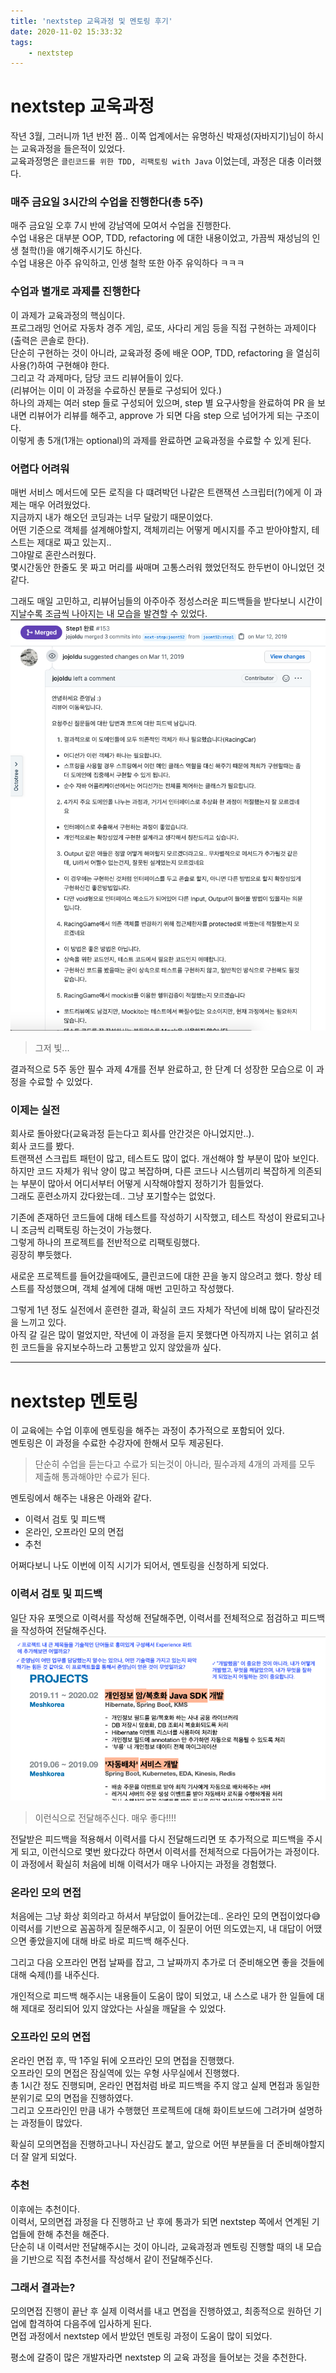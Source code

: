 ```yaml
---
title: 'nextstep 교육과정 및 멘토링 후기'
date: 2020-11-02 15:33:32
tags:
    - nextstep
---
```


# nextstep 교욱과정
작년 3월, 그러니까 1년 반전 쯤.. 이쪽 업계에서는 유명하신 박재성(자바지기)님이 하시는 교육과정을 들은적이 있었다.  
교육과정명은 `클린코드를 위한 TDD, 리팩토링 with Java` 이었는데, 과정은 대충 이러했다.  

### 매주 금요일 3시간의 수업을 진행한다(총 5주)
매주 금요일 오후 7시 반에 강남역에 모여서 수업을 진행한다.  
수업 내용은 대부분 OOP, TDD, refactoring 에 대한 내용이었고, 가끔씩 재성님의 인생 철학(!)을 얘기해주시기도 하신다.  
수업 내용은 아주 유익하고, 인생 철학 또한 아주 유익하다 ㅋㅋㅋ  

### 수업과 별개로 과제를 진행한다
이 과제가 교육과정의 핵심이다.  
프로그래밍 언어로 자동차 경주 게임, 로또, 사다리 게임 등을 직접 구현하는 과제이다(출력은 콘솔로 한다).  
단순히 구현하는 것이 아니라, 교육과정 중에 배운 OOP, TDD, refactoring 을 열심히 사용(?)하여 구현해야 한다.  
그리고 각 과제마다, 담당 코드 리뷰어들이 있다.  
(리뷰어는 이미 이 과정을 수료하신 분들로 구성되어 있다.)  
하나의 과제는 여러 step 들로 구성되어 있으며, step 별 요구사항을 완료하여 PR 을 보내면 리뷰어가 리뷰를 해주고, approve 가 되면 다음 step 으로 넘어가게 되는 구조이다.  
이렇게 총 5개(1개는 optional)의 과제를 완료하면 교육과정을 수료할 수 있게 된다.  

### 어렵다 어려워
매번 서비스 메서드에 모든 로직을 다 떄려박던 나같은 트랜잭션 스크립터(?)에게 이 과제는 매우 어려웠었다.  
지금까지 내가 해오던 코딩과는 너무 달랐기 때문이었다.  
어떤 기준으로 객체를 설계해야할지, 객체끼리는 어떻게 메시지를 주고 받아야할지, 테스트는 제대로 짜고 있는지..  
그야말로 혼란스러웠다.  
몇시간동안 한줄도 못 짜고 머리를 싸매며 고통스러워 했었던적도 한두번이 아니었던 것 같다.  

그래도 매일 고민하고, 리뷰어님들의 아주아주 정성스러운 피드백들을 받다보니 시간이 지날수록 조금씩 나아지는 내 모습을 발견할 수 있었다.  
![코드리뷰](/temp/nextstep1.png)  
> 그저 빛...  

결과적으로 5주 동안 필수 과제 4개를 전부 완료하고, 한 단계 더 성장한 모습으로 이 과정을 수료할 수 있었다.  

### 이제는 실전
회사로 돌아왔다(교육과정 듣는다고 회사를 안간것은 아니었지만..).  
회사 코드를 봤다.  
트랜잭션 스크립트 패턴이 많고, 테스트도 많이 없다. 개선해야 할 부분이 많아 보인다.  
하지만 코드 자체가 워낙 양이 많고 복잡하며, 다른 코드나 시스템끼리 복잡하게 의존되는 부분이 많아서 어디서부터 어떻게 시작해야할지 정하기가 힘들었다.  
그래도 훈련소까지 갔다왔는데.. 그냥 포기할수는 없었다.  

기존에 존재하던 코드들에 대해 테스트를 작성하기 시작했고, 테스트 작성이 완료되고나니 조금씩 리팩토링 하는것이 가능했다.  
그렇게 하나의 프로젝트를 전반적으로 리팩토링했다.  
굉장히 뿌듯했다.  

새로운 프로젝트를 들어갔을때에도, 클린코드에 대한 끈을 놓지 않으려고 했다.
항상 테스트를 작성했으며, 객체 설계에 대해 매번 고민하고 작성했다.  

그렇게 1년 정도 실전에서 훈련한 결과, 확실히 코드 자체가 작년에 비해 많이 달라진것을 느끼고 있다.  
아직 갈 길은 많이 멀었지만, 작년에 이 과정을 듣지 못했다면 아직까지 나는 얽히고 섥힌 코드들을 유지보수하느라 고통받고 있지 않았을까 싶다.

---

# nextstep 멘토링
이 교육에는 수업 이후에 멘토링을 해주는 과정이 추가적으로 포함되어 있다.  
멘토링은 이 과정을 수료한 수강자에 한해서 모두 제공된다.  
> 단순히 수업을 듣는다고 수료가 되는것이 아니라, 필수과제 4개의 과제를 모두 제출해 통과해야만 수료가 된다.  

멘토링에서 해주는 내용은 아래와 같다.  
- 이력서 검토 및 피드백
- 온라인, 오프라인 모의 면접
- 추천

어쩌다보니 나도 이번에 이직 시기가 되어서, 멘토링을 신청하게 되었다.  

### 이력서 검토 및 피드백
일단 자유 포멧으로 이력서를 작성해 전달해주면, 이력서를 전체적으로 점검하고 피드백을 작성하여 전달해주신다.  
![이력서 피드백](/temp/nextstep2.png)  
> 이런식으로 전달해주신다. 매우 좋다!!!!  

전달받은 피드백을 적용해서 이력서를 다시 전달해드리면 또 추가적으로 피드백을 주시게 되고, 이런식으로 몇번 왔다갔다 하면서 이력서를 전체적으로 다듬어가는 과정이다.  
이 과정에서 확실히 처음에 비해 이력서가 매우 나아지는 과정을 경험했다.  

### 온라인 모의 면접
처음에는 그냥 화상 회의라고 하셔서 부담없이 들어갔는데.. 온라인 모의 면접이었다😅  
이력서를 기반으로 꼼꼼하게 질문해주시고, 이 질문이 어떤 의도였는지, 내 대답이 어땠으면 좋았을지에 대해 바로 바로 피드백 해주신다.  

그리고 다음 오프라인 면접 날짜를 잡고, 그 날짜까지 추가로 더 준비해오면 좋을 것들에 대해 숙제(!)를 내주신다.  

개인적으로 피드백 해주시는 내용들이 도움이 많이 되었고, 내 스스로 내가 한 일들에 대해 제대로 정리되어 있지 않았다는 사실을 깨달을 수 있었다.  

### 오프라인 모의 면접
온라인 면접 후, 딱 1주일 뒤에 오프라인 모의 면접을 진행했다.  
오프라인 모의 면접은 잠실역에 있는 우형 사무실에서 진행했다.  
총 1시간 정도 진행되며, 온라인 면접처럼 바로 피드백을 주지 않고 실제 면접과 동일한 분위기로 모의 면접을 진행하였다.  
그리고 오프라인인 만큼 내가 수행했던 프로젝트에 대해 화이트보드에 그려가며 설명하는 과정들이 많았다.  

확실히 모의면접을 진행하고나니 자신감도 붙고, 앞으로 어떤 부분들을 더 준비해야할지 더 잘 알게 되었다.  

### 추천
이후에는 추천이다.  
이력서, 모의면접 과정을 다 진행하고 난 후에 통과가 되면 nextstep 쪽에서 연계된 기업들에 한해 추천을 해준다.  
단순히 내 이력서만 전달해주시는 것이 아니라, 교육과정과 멘토링 진행할 때의 내 모습을 기반으로 직접 추천서를 작성해서 같이 전달해주신다.  

### 그래서 결과는?
모의면접 진행이 끝난 후 실제 이력서를 내고 면접을 진행하였고, 최종적으로 원하던 기업에 합격하여 다음주에 입사하게 된다.  
면접 과정에서 nextstep 에서 받았던 멘토링 과정이 도움이 많이 되었다.  

평소에 갈증이 많은 개발자라면 nextstep 의 교육 과정을 들어보는 것을 추천한다.  